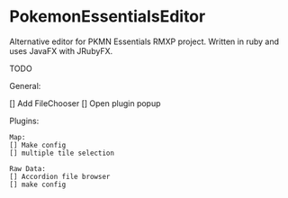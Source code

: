 # PokemonEssentialsEditor
Alternative editor for PKMN Essentials RMXP project. Written in ruby and uses JavaFX with JRubyFX.


TODO

General:

[] Add FileChooser
[] Open plugin popup


Plugins:

	Map:
	[] Make config 
	[] multiple tile selection

	Raw Data:
	[] Accordion file browser
	[] make config

